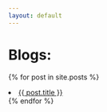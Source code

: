 ```yaml
---
layout: default
---
```


# Blogs:

{% for post in site.posts %}
<li><a style="{% if page.url == post.url %}color:orange;{% endif %}" href="{{ post.url }}">{{ post.title }}</a></li>
{% endfor %}


